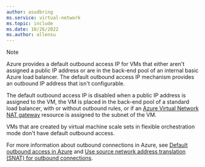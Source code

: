 ```yaml
---
author: asudbring
ms.service: virtual-network
ms.topic: include
ms.date: 10/26/2022
ms.author: allensu
---
```

> [!NOTE]
> Azure provides a default outbound access IP for VMs that either aren't assigned a public IP address or are in the back-end pool of an internal basic Azure load balancer. The default outbound access IP mechanism provides an outbound IP address that isn't configurable. 
>
> The default outbound access IP is disabled when a public IP address is assigned to the VM, the VM is placed in the back-end pool of a standard load balancer, with or without outbound rules, or if an [Azure Virtual Network NAT gateway](../articles/virtual-network/nat-gateway/nat-overview.md) resource is assigned to the subnet of the VM.
>
> VMs that are created by virtual machine scale sets in flexible orchestration mode don't have default outbound access.
>
> For more information about outbound connections in Azure, see [Default outbound access in Azure](../articles/virtual-network/ip-services/default-outbound-access.md) and [Use source network address translation (SNAT) for outbound connections](../articles/load-balancer/load-balancer-outbound-connections.md).